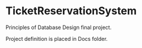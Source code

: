 # TicketReservationSystem
Principles of Database Design final project.

Project definition is placed in Docs folder.
